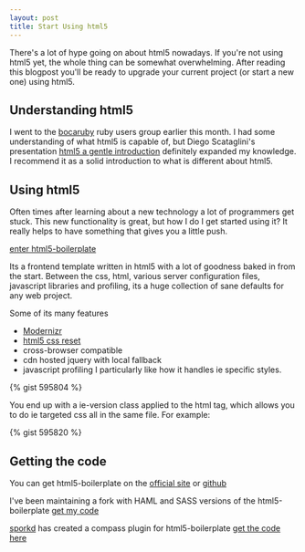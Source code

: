 ```yaml
---
layout: post
title: Start Using html5
---
```


There's a lot of hype going on about html5 nowadays. If you're not using html5 yet, the whole thing can be somewhat overwhelming. After reading this blogpost you'll be ready to upgrade your current project (or start a new one) using html5.

## Understanding html5

I went to the [bocaruby](http://www.meetup.com/bocaruby/) ruby users group earlier this month. I had some understanding of what html5 is capable of, but Diego Scataglini's presentation [html5 a gentle introduction](http://diegoscataglini.com/2010/09/14/232/html-5-a-gentle-introduction/) definitely expanded my knowledge. I recommend it as a solid introduction to what is different about html5.

## Using html5

Often times after learning about a new technology a lot of programmers get stuck. This new functionality is great, but how I do I get started using it? It really helps to have something that gives you a little push.

[enter html5-boilerplate](http://html5boilerplate.com/)

Its a frontend template written in html5 with a lot of goodness baked in from the start. Between the css, html, various server configuration files, javascript libraries and profiling, its a huge collection of sane defaults for any web project.

Some of its many features

+ [Modernizr](http://www.modernizr.com/)
+ [html5 css reset](http://html5doctor.com/html-5-reset-stylesheet/)
+ cross-browser compatible
+ cdn hosted jquery with local fallback
+ javascript profiling I particularly like how it handles ie specific styles.

{% gist 595804 %}

You end up with a ie-version class applied to the html tag, which allows you to do ie targeted css all in the same file. For example:

{% gist 595820 %}

## Getting the code

You can get html5-boilerplate on the [official site](http://html5boilerplate.com) or [github](http://github.com/paulirish/html5-boilerplate)

I've been maintaining a fork with HAML and SASS versions of the html5-boilerplate [get my code](http://github.com/rawsyntax/html5-boilerplate)

[sporkd](http://github.com/sporkd) has created a compass plugin for html5-boilerplate [get the code here](http://github.com/sporkd/compass-html5-boilerplate)
